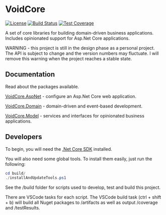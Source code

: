 # VoidCore

[![License](https://img.shields.io/github/license/void-type/VoidCore.svg?style=flat-square)](https://github.com/void-type/VoidCore/blob/master/LICENSE.txt)
[![Build Status](https://img.shields.io/azure-devops/build/void-type/VoidCore/3.svg?style=flat-square)](https://dev.azure.com/void-type/VoidCore/_build/latest?definitionId=3&branchName=master)
[![Test Coverage](https://img.shields.io/azure-devops/coverage/void-type/VoidCore/3.svg?style=flat-square)](https://dev.azure.com/void-type/VoidCore/_build/results?buildId=25&view=codecoverage-tab)

A set of core libraries for building domain-driven business applications. Includes opinionated support for Asp.Net Core applications.

WARNING - this project is still in the design phase as a personal project. The API is subject to change and the version numbers may fluctuate. I will remove this warning when the project reaches a stable state.

## Documentation

Read about the packages available.

[VoidCore.AspNet](docs/aspnet.md) - configure an Asp.Net Core web application.

[VoidCore.Domain](docs/domain.md) - domain-driven and event-based development.

[VoidCore.Model](docs/model.md) - services and interfaces for opinionated business applications.

## Developers

To begin, you will need the [.Net Core SDK](https://dotnet.microsoft.com/download) installed.

You will also need some global tools. To install them easily, just run the following:

```powershell
cd build/
./installAndUpdateTools.ps1
```

See the /build folder for scripts used to develop, test and build this project.

There are VSCode tasks for each script. The VSCode build task (ctrl + shift + b) will build all Nuget packages to /artifacts as well as output /coverage and /testResults.
